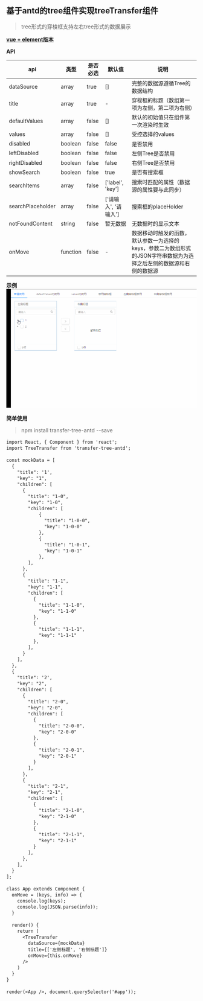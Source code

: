 ## 基于antd的tree组件实现treeTransfer组件
> tree形式的穿梭框支持左右tree形式的数据展示

**[vue + element版本](https://github.com/dyxweb/vueTreeTransfer)**

**API**

| api | 类型 | 是否必选 | 默认值 | 说明 |
| --- | --- | --- | --- | --- |
| dataSource | array | true | [] | 完整的数据源遵循Tree的数据结构 |
| title | array | true | - | 穿梭框的标题（数组第一项为左侧，第二项为右侧）|
| defaultValues | array | false | [] | 默认的初始值只在组件第一次渲染时生效 |
| values | array | false | [] | 受控选择的values |
| disabled | boolean | false | false | 是否禁用 | 
| leftDisabled | boolean | false | false | 左侧Tree是否禁用 | 
| rightDisabled | boolean | false | false | 右侧Tree是否禁用 | 
| showSearch | boolean | false | true | 是否有搜索框 |
| searchItems | array | false | ['label', 'key'] | 搜索时匹配的属性（数据源的属性要与此同步）|
| searchPlaceholder | array | false | ['请输入', '请输入'] | 搜索框的placeHolder |
| notFoundContent | string | false | 暂无数据 | 无数据时的显示文本 |
| onMove | function | false | - | 数据移动时触发的函数， 默认参数一为选择的keys，参数二为数组形式的JSON字符串数据为为选择之后左侧的数据源和右侧的数据源 |

**示例**
![简单示例](./treeTransfer.gif "简单示例")

**简单使用**
> npm install transfer-tree-antd --save
```
import React, { Component } from 'react';
import TreeTransfer from 'transfer-tree-antd';

const mockData = [
  {
    "title": '1',
    "key": "1",
    "children": [
      {
        "title": "1-0",
        "key": "1-0",
        "children": [
            {
              "title": "1-0-0",
              "key": "1-0-0"
            },
            {
              "title": "1-0-1",
              "key": "1-0-1"
            },
        ],
      },
      {
        "title": "1-1",
        "key": "1-1",
        "children": [
          {
            "title": "1-1-0",
            "key": "1-1-0"
          },
          {
            "title": "1-1-1",
            "key": "1-1-1"
          },
        ],
      }
    ],
  },
  {
    "title": '2',
    "key": "2",
    "children": [
      {
        "title": "2-0",
        "key": "2-0",
        "children": [
          {
            "title": "2-0-0",
            "key": "2-0-0"
          },
          {
            "title": "2-0-1",
            "key": "2-0-1"
          }
        ],
      },
      {
        "title": "2-1",
        "key": "2-1",
        "children": [
          {
            "title": "2-1-0",
            "key": "2-1-0"
          },
          {
            "title": "2-1-1",
            "key": "2-1-1"
          }
        ],
      },
    ],
  }
];

class App extends Component {
  onMove = (keys, info) => {
    console.log(keys);
    console.log(JSON.parse(info));
  }
 
  render() {
    return (
      <TreeTransfer
        dataSource={mockData}
        title={['左侧标题', '右侧标题']}
        onMove={this.onMove}
      />
    )
  }
}
 
render(<App />, document.querySelector('#app'));
```
